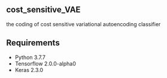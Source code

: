 ## cost_sensitive_VAE
the coding of cost sensitive variational autoencoding classifier

## Requirements<br>
* Python 3.7.7
* Tensorflow 2.0.0-alpha0
* Keras 2.3.0
<br>
